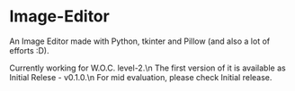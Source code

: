 # Image-Editor
An Image Editor made with Python, tkinter and Pillow (and also a lot of efforts :D).

Currently working for W.O.C. level-2.\n
The first version of it is available as Initial Relese - v0.1.0.\n
For mid evaluation, please check Initial release.
